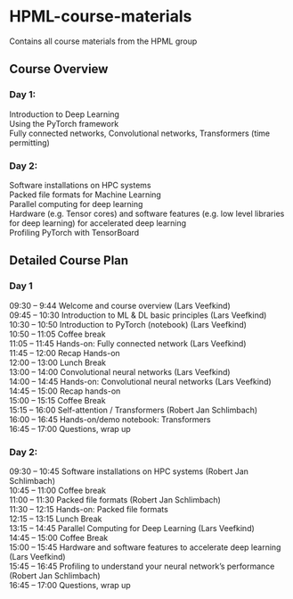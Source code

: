 # HPML-course-materials
Contains all course materials from the HPML group

## Course Overview  
### Day 1:
Introduction to Deep Learning   
Using the PyTorch framework  
Fully connected networks, Convolutional networks, Transformers (time permitting)

### Day 2: 
Software installations on HPC systems   
Packed file formats for Machine Learning    
Parallel computing for deep learning    
Hardware (e.g. Tensor cores) and software features (e.g. low level libraries for deep learning) for accelerated deep learning   
Profiling PyTorch with TensorBoard  


## Detailed Course Plan

### Day 1
09:30 – 9:44    Welcome and course overview (Lars Veefkind)     
09:45 – 10:30   Introduction to ML & DL basic principles (Lars Veefkind)    
10:30 – 10:50   Introduction to PyTorch (notebook) (Lars Veefkind)  
10:50 – 11:05	Coffee break    
11:05 – 11:45	Hands-on: Fully connected network (Lars Veefkind)   
11:45 – 12:00	Recap Hands-on  
12:00 – 13:00   Lunch Break     
13:00 – 14:00	Convolutional neural networks (Lars Veefkind)   
14:00 – 14:45   Hands-on: Convolutional neural networks (Lars Veefkind)     
14:45 – 15:00   Recap hands-on  
15:00 – 15:15	Coffee Break    
15:15 – 16:00	Self-attention / Transformers (Robert Jan Schlimbach)   
16:00 – 16:45	Hands-on/demo notebook: Transformers    
16:45 – 17:00	Questions, wrap up  



### Day 2:  
09:30 – 10:45	Software installations on HPC systems (Robert Jan Schlimbach)   
10:45 – 11:00	Coffee break  
11:00 – 11:30	Packed file formats (Robert Jan Schlimbach)     
11:30 – 12:15	Hands-on: Packed file formats  
12:15 – 13:15	Lunch Break  
13:15 – 14:45	Parallel Computing for Deep Learning  (Lars Veefkind)   
14:45 – 15:00	Coffee Break  
15:00 – 15:45	Hardware and software features to accelerate deep learning (Lars Veefkind)  
15:45 – 16:45	Profiling to understand your neural network’s performance  (Robert Jan Schlimbach)  
16:45 – 17:00	Questions, wrap up  
